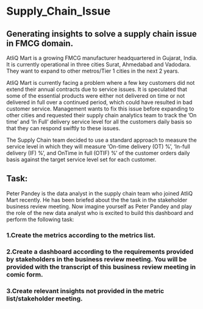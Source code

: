 # Supply_Chain_Issue

## Generating insights to solve a supply chain issue in FMCG domain.

AtliQ Mart is a growing FMCG manufacturer headquartered in Gujarat, India. It is currently operational in three cities Surat, Ahmedabad and Vadodara. They want to expand to other metros/Tier 1 cities in the next 2 years.

AtliQ Mart is currently facing a problem where a few key customers did not extend their annual contracts due to service issues. It is speculated that some of the essential products were either not delivered on time or not delivered in full over a continued period, which could have resulted in bad customer service. Management wants to fix this issue before expanding to other cities and requested their supply chain analytics team to track the ’On time’ and ‘In Full’ delivery service level for all the customers daily basis so that they can respond swiftly to these issues.

The Supply Chain team decided to use a standard approach to measure the service level in which they will measure ‘On-time delivery (OT) %’, ‘In-full delivery (IF) %’, and OnTime in full (OTIF) %’ of the customer orders daily basis against the target service level set for each customer.

## Task:  

Peter Pandey is the data analyst in the supply chain team who joined AtliQ Mart recently. He has been briefed about the the task in the stakeholder business review meeting. Now imagine yourself as Peter Pandey and play the role of the new data analyst who is excited to build this dashboard and perform the following task:

### 1.Create the metrics according to the metrics list.

### 2.Create a dashboard according to the requirements provided by stakeholders in the business review meeting. You will be provided with the transcript of this business review meeting in comic form.

### 3.Create relevant insights not provided in the metric list/stakeholder meeting.
